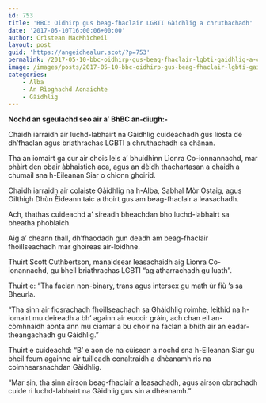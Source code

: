 ```yaml
---
id: 753
title: 'BBC: Oidhirp gus beag-fhaclair LGBTI Gàidhlig a chruthachadh'
date: '2017-05-10T16:00:06+00:00'
author: Crìstean MacMhìcheil
layout: post
guid: 'https://angeidhealur.scot/?p=753'
permalink: /2017-05-10-bbc-oidhirp-gus-beag-fhaclair-lgbti-gaidhlig-a-chruthachadh/
image: /images/posts/2017-05-10-bbc-oidhirp-gus-beag-fhaclair-lgbti-gaidhlig-a-chruthachadh.webp
categories:
    - Alba
    - An Rìoghachd Aonaichte
    - Gàidhlig
---
```


**Nochd an sgeulachd seo air a’ BhBC an-diugh:-**

Chaidh iarraidh air luchd-labhairt na Gàidhlig cuideachadh gus liosta de dh’fhaclan agus briathrachas LGBTI a chruthachadh sa chànan.

Tha an iomairt ga cur air chois leis a’ bhuidhinn Lìonra Co-ionnannachd, mar phàirt den obair àbhaistich aca, agus an dèidh thachartasan a chaidh a chumail sna h-Eileanan Siar o chionn ghoirid.

Chaidh iarraidh air colaiste Gàidhlig na h-Alba, Sabhal Mòr Ostaig, agus Oilthigh Dhùn Èideann taic a thoirt gus am beag-fhaclair a leasachadh.

Ach, thathas cuideachd a’ sireadh bheachdan bho luchd-labhairt sa bheatha phoblaich.

Aig a’ cheann thall, dh’fhaodadh gun deadh am beag-fhaclair fhoillseachadh mar ghoireas air-loidhne.

Thuirt Scott Cuthbertson, manaidsear leasachaidh aig Lìonra Co-ionannachd, gu bheil briathrachas LGBTI “ag atharrachadh gu luath”.

Thuirt e: “Tha faclan non-binary, trans agus intersex gu math ùr fiù ’s sa Bheurla.

“Tha sinn air fiosrachadh fhoillseachadh sa Ghàidhlig roimhe, leithid na h-iomairt mu deireadh a bh’ againn air eucoir gràin, ach chan eil an-còmhnaidh aonta ann mu ciamar a bu chòir na faclan a bhith air an eadar-theangachadh gu Gàidhlig.”

Thuirt e cuideachd: “B’ e aon de na cùisean a nochd sna h-Eileanan Siar gu bheil feum againne air tuilleadh conaltraidh a dhèanamh ris na coimhearsnachdan Gàidhlig.

“Mar sin, tha sinn airson beag-fhaclair a leasachadh, agus airson obrachadh cuide ri luchd-labhairt na Gàidhlig gus sin a dhèanamh.”
